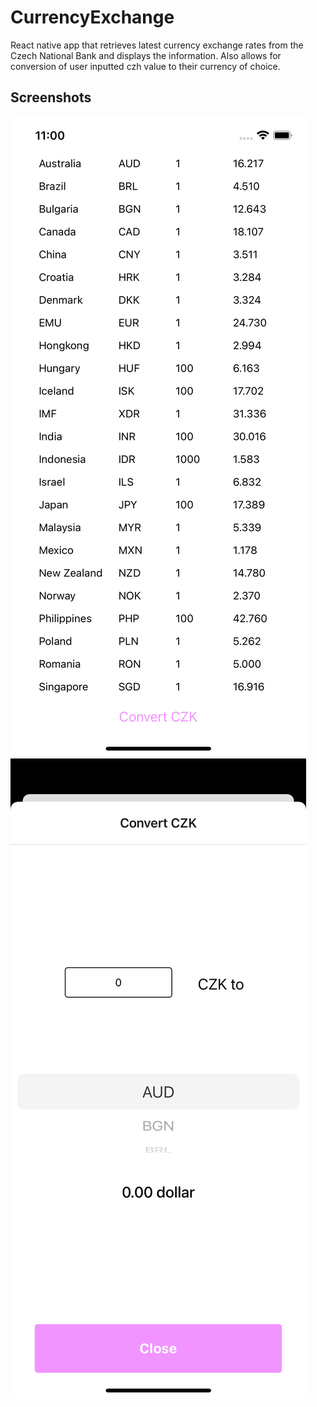 # CurrencyExchange
React native app that retrieves latest currency exchange rates from the Czech National Bank and displays the information. Also allows for conversion of user inputted czh value to their currency of choice.

## Screenshots
![List Image](resources/list.png)
![Text Entry Image](resources/modal.png)
